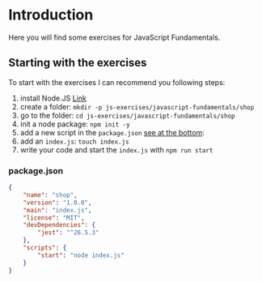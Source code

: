 # Introduction

Here you will find some exercises for JavaScript Fundamentals.

## Starting with the exercises

To start with the exercises I can recommend you following steps:

1. install Node.JS [Link](https://nodejs.org/en/)
2. create a folder: `mkdir -p js-exercises/javascript-fundamentals/shop`
3. go to the folder: `cd js-exercises/javascript-fundamentals/shop`
4. init a node package: `npm init -y`
5. add a new script in the `package.json` [see at the bottom](#packagejson):
6. add an `index.js`: `touch index.js`
7. write your code and start the `index.js` with `npm run start`

### package.json

```json
{
    "name": "shop",
    "version": "1.0.0",
    "main": "index.js",
    "license": "MIT",
    "devDependencies": {
        "jest": "^26.5.3"
    },
    "scripts": {
        "start": "node index.js"
    }
}
```
